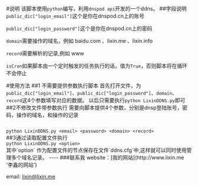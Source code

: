 #说明 
该脚本使用`python`编写，利用`dnspod api`开发的一个ddns。
##字段说明
`public_dic["login_email"]`这个是你在dnspod.cn上的账号

`public_dic["login_password"]`这个是你在dnspod.cn上的密码

`domain`需要操作的域名，例如 baidu.com 、lixin.me 、lixin.info

`record`需要解析的记录,例如 www

`isCron`如果脚本由一个定时触发的任务执行的话，值为`True`，否则脚本将在循环不会停止

#使用方法
##1 不需要提供参数执行脚本
首先打开文件，为`public_dic["login_email"]`、`public_dic["login_password"]`、`domain`、`record`这4个参数填写对应的数据。
以后只需要执行<code>python LixinDDNS.py</code>即可
##2不修改文件带参数执行
需要向脚本提供4个参数，分别是dnsp登陆账号，密码，操作的域名，和操作的记录

<code>
python LixinDDNS.py &lt;email&gt; &lt;password&gt; &lt;domain&gt; &lt;record&gt;
</code>
##3通过读取配置文件执行
<code>
python LixinDDNS.py &lt;option&gt;
</code>
其中`option` 作为配置文件的节点保存在文件`ddns.cfg`中,这样就可以同时使用管理多个域名记录。
----
###联系我
website：[我的网站](http://www.lixin.me  '李鑫的网站')

email: lixin@lixin.me